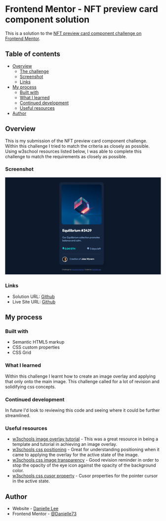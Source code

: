 # Frontend Mentor - NFT preview card component solution

This is a solution to the [NFT preview card component challenge on Frontend Mentor](https://www.frontendmentor.io/challenges/nft-preview-card-component-SbdUL_w0U). 

## Table of contents

- [Overview](#overview)
  - [The challenge](#the-challenge)
  - [Screenshot](#screenshot)
  - [Links](#links)
- [My process](#my-process)
  - [Built with](#built-with)
  - [What I learned](#what-i-learned)
  - [Continued development](#continued-development)
  - [Useful resources](#useful-resources)
- [Author](#author)


## Overview

This is my submission of the NFT preview card component challenge. Within this challenge I tried to match the criteria as closely as possible. Using w3school resources listed below, I was able to complete this challenge to match the requirements as closely as possible. 

### Screenshot

![](https://github.com/Danielle73/NFT-preview-card-component-solution/blob/main/Screenshot%20-%20Frontend%20Mentor%20NFT%20preview%20card%20component.png)

### Links

- Solution URL: [Github](https://github.com/Danielle73/NFT-preview-card-component-solution)
- Live Site URL: [Github](https://github.com/Danielle73/NFT-preview-card-component-solution)

## My process

### Built with

- Semantic HTML5 markup
- CSS custom properties
- CSS Grid

### What I learned

Within this challenge I learnt how to create an image overlay and applying that only onto the main image. This challenge called for a lot of revision and solidifying css concepts. 

### Continued development

In future I'd look to reviewing this code and seeing where it could be further streamlined.

### Useful resources

- [w3schools image overlay tutorial](https://www.w3schools.com/howto/howto_css_image_overlay_icon.asp) - This was a great resource in being a template and tutorial in achieving an image overlay.
- [w3schools css positioning](https://www.w3schools.com/cssref/pr_class_position.asp) - Great for understanding positioning when it came to applying the overlay for the active state of the image. 
- [w3schools css image transparency](https://www.w3schools.com/css/css_image_transparency.asp) - Good revision reminder in order to stop the opacity of the eye icon against the opacity of the background color. 
- [w3schools css cusor property](https://www.w3schools.com/cssref/pr_class_cursor.asp) - Cusor properties for the pointer cursor in the active state. 


## Author

- Website - [Danielle Lee](https://github.com/Danielle73)
- Frontend Mentor - [@Danielle73](https://www.frontendmentor.io/profile/Danielle73)


